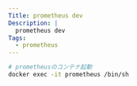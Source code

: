 ```yaml
---
Title: prometheus dev
Description: |
  prometheus dev
Tags:
  - prometheus
---
```


```bash
# prometheusのコンテナ起動
docker exec -it prometheus /bin/sh
```
